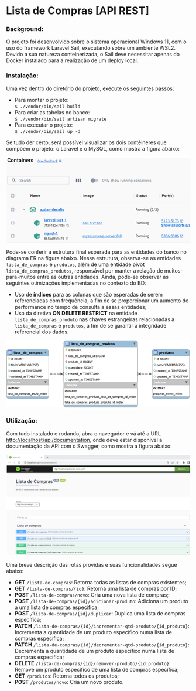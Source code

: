 # Lista de Compras [API REST]

### Background:
O projeto foi desenvolvido sobre o sistema operacional Windows 11, com o uso do framework Laravel Sail, executando sobre um ambiente WSL2. Devido a sua natureza conteinerizada, o Sail deve necessitar apenas do Docker instalado para a realização de um deploy local.

### Instalação:
Uma vez dentro do diretório do projeto, execute os seguintes passos:
- Para montar o projeto:  
  `$ ./vendor/bin/sail build`
- Para criar as tabelas no banco:  
  `$ ./vendor/bin/sail artisan migrate`
- Para executar o projeto:  
  `$ ./vendor/bin/sail up -d`

Se tudo der certo, será possível visualizar os dois contêineres que compõem o projeto: o Laravel e o MySQL, como mostra a figura abaixo:

![screenshot](Docker-screenshot.png)

Pode-se conferir a estrutura final esperada para as entidades do banco no diagrama ER na figura abaixo. Nessa estrutura, observa-se as entidades `lista_de_compras` e `produtos`, além de uma entidade pivot `lista_de_compras_produtos`, responsável por manter a relação de muitos-para-muitos entre as outras entidades. Ainda, pode-se observar as seguintes otimizações implementadas no contexto do BD:
- Uso de **índices** para as colunas que são esperadas de serem referenciadas com frequência, a fim de se proporcionar um aumento de performance no tempo de consulta a essas entidades;
- Uso da diretiva **ON DELETE RESTRICT** na entidade `lista_de_compras_produto` nas chaves estrangeiras relacionadas a `lista_de_compras` e `produtos`, a fim de se garantir a integridade referencial dos dados.

![screenshot](ER-model.png)

### Utilização:
Com tudo instalado e rodando, abra o navegador e vá até a URL [http://localhost/api/documentation](http://localhost/api/documentation), onde deve estar disponível a documentação da API com o Swagger, como mostra a figura abaixo:

![screenshot](Swagger-screenshot.png)

Uma breve descrição das rotas providas e suas funcionalidades segue abaixo:

- **GET** `/lista-de-compras`: Retorna todas as listas de compras existentes;
- **GET** `/lista-de-compras/{id}`: Retorna uma lista de compras por ID;
- **POST** `/lista-de-compras/novo`: Cria uma nova lista de compras;
- **POST** `/lista-de-compras/{id}/adicionar-produto`: Adiciona um produto a uma lista de compras específica;
- **POST** `/lista-de-compras/{id}/duplicar`: Duplica uma lista de compras específica;
- **PATCH** `/lista-de-compras/{id}/incrementar-qtd-produto/{id_produto}`: Incrementa a quantidade de um produto específico numa lista de compras específica;
- **PATCH** `/lista-de-compras/{id}/decrementar-qtd-produto/{id_produto}`: Decrementa a quantidade de um produto específico numa lista de compras específica;
- **DELETE** `/lista-de-compras/{id}/remover-produto/{id_produto}`: Remove um produto específico de uma lista de compras específica;
- **GET** `/produtos`: Retorna todos os produtos;
- **POST** `/produtos/novo`: Cria um novo produto.
